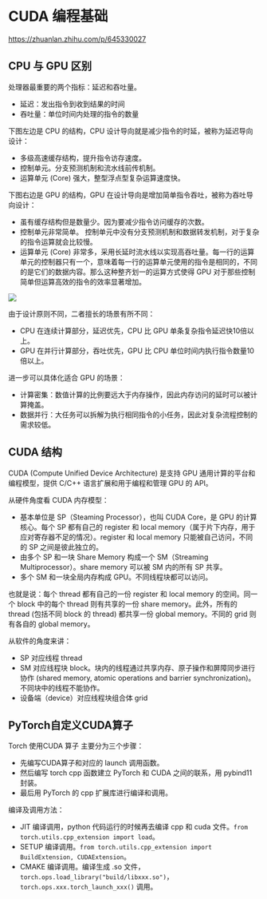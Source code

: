 # CUDA 编程基础

https://zhuanlan.zhihu.com/p/645330027

## CPU 与 GPU 区别

处理器最重要的两个指标：延迟和吞吐量。
- 延迟：发出指令到收到结果的时间
- 吞吐量：单位时间内处理的指令的数量

下图左边是 CPU 的结构，CPU 设计导向就是减少指令的时延，被称为延迟导向设计：
- 多级高速缓存结构，提升指令访存速度。
- 控制单元。分支预测机制和流水线前传机制。
- 运算单元 (Core) 强大，整型浮点型复杂运算速度快。

下图右边是 GPU 的结构，GPU 在设计导向是增加简单指令吞吐，被称为吞吐导向设计：
- 虽有缓存结构但是数量少。因为要减少指令访问缓存的次数。
- 控制单元非常简单。 控制单元中没有分支预测机制和数据转发机制，对于复杂的指令运算就会比较慢。
- 运算单元 (Core) 非常多，采用长延时流水线以实现高吞吐量。每一行的运算单元的控制器只有一个，意味着每一行的运算单元使用的指令是相同的，不同的是它们的数据内容。那么这种整齐划一的运算方式使得 GPU 对于那些控制简单但运算高效的指令的效率显著增加。

![](https://cdn.jsdelivr.net/gh/ZonePG/images/AISystem/202408171930464.png)

由于设计原则不同，二者擅长的场景有所不同：
- CPU 在连续计算部分，延迟优先，CPU 比 GPU 单条复杂指令延迟快10倍以上。
- GPU 在并行计算部分，吞吐优先，GPU 比 CPU 单位时间内执行指令数量10倍以上。

进一步可以具体化适合 GPU 的场景：
- 计算密集：数值计算的比例要远大于内存操作，因此内存访问的延时可以被计算掩盖。
- 数据并行：大任务可以拆解为执行相同指令的小任务，因此对复杂流程控制的需求较低。

## CUDA 结构

CUDA (Compute Unified Device Architecture) 是支持 GPU 通用计算的平台和编程模型，提供 C/C++ 语言扩展和用于编程和管理 GPU 的 API。

从硬件角度看 CUDA 内存模型：
- 基本单位是 SP（Steaming Processor），也叫 CUDA Core，是 GPU 的计算核心。每个 SP 都有自己的 register 和 local memory（属于片下内存，用于应对寄存器不足的情况）。register 和 local memory 只能被自己访问，不同的 SP 之间是彼此独立的。
- 由多个 SP 和一块 Share Memory 构成一个 SM（Streaming Multiprocessor）。share memory 可以被 SM 内的所有 SP 共享。
- 多个 SM 和一块全局内存构成 GPU。不同线程块都可以访问。

也就是说：每个 thread 都有自己的一份 register 和 local memory 的空间。同一个 block 中的每个 thread 则有共享的一份 share memory。此外，所有的 thread (包括不同 block 的 thread) 都共享一份 global memory。不同的 grid 则有各自的 global memory。

从软件的角度来讲：
- SP 对应线程 thread
- SM 对应线程块 block。块内的线程通过共享内存、原子操作和屏障同步进行协作 (shared memory, atomic operations and barrier synchronization)。不同块中的线程不能协作。
- 设备端（device）对应线程块组合体 grid

## PyTorch自定义CUDA算子

Torch 使用CUDA 算子 主要分为三个步骤：
- 先编写CUDA算子和对应的 launch 调用函数。
- 然后编写 torch cpp 函数建立 PyTorch 和 CUDA 之间的联系，用 pybind11 封装。
- 最后用 PyTorch 的 cpp 扩展库进行编译和调用。

编译及调用方法：
- JIT 编译调用，python 代码运行的时候再去编译 cpp 和 cuda 文件。`from torch.utils.cpp_extension import load`。
- SETUP 编译调用。`from torch.utils.cpp_extension import BuildExtension, CUDAExtension`。
- CMAKE 编译调用。编译生成 .so 文件，`torch.ops.load_library("build/libxxx.so")`，`torch.ops.xxx.torch_launch_xxx()` 调用。

